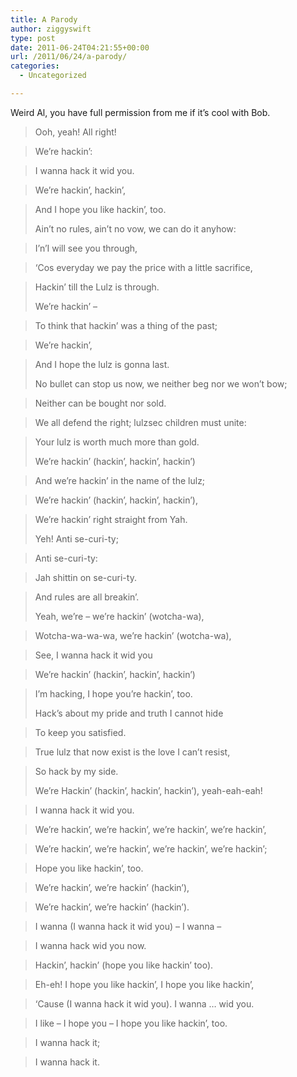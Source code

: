 ```yaml
---
title: A Parody
author: ziggyswift
type: post
date: 2011-06-24T04:21:55+00:00
url: /2011/06/24/a-parody/
categories:
  - Uncategorized

---
```

Weird Al, you have full permission from me if it&#8217;s cool with Bob.

> Ooh, yeah! All right!
  
> We&#8217;re hackin&#8217;:
  
> I wanna hack it wid you.
  
> We&#8217;re hackin&#8217;, hackin&#8217;,
  
> And I hope you like hackin&#8217;, too.
> 
> Ain&#8217;t no rules, ain&#8217;t no vow, we can do it anyhow:
  
> I&#8217;n&#8217;I will see you through,
  
> &#8216;Cos everyday we pay the price with a little sacrifice,
  
> Hackin&#8217; till the Lulz is through.
> 
> We&#8217;re hackin&#8217; &#8211;
  
> To think that hackin&#8217; was a thing of the past;
  
> We&#8217;re hackin&#8217;,
  
> And I hope the lulz is gonna last.
> 
> No bullet can stop us now, we neither beg nor we won&#8217;t bow;
  
> Neither can be bought nor sold.
  
> We all defend the right; lulzsec children must unite:
  
> Your lulz is worth much more than gold.
> 
> We&#8217;re hackin&#8217; (hackin&#8217;, hackin&#8217;, hackin&#8217;)
  
> And we&#8217;re hackin&#8217; in the name of the lulz;
  
> We&#8217;re hackin&#8217; (hackin&#8217;, hackin&#8217;, hackin&#8217;),
  
> We&#8217;re hackin&#8217; right straight from Yah.
> 
> Yeh! Anti se-curi-ty;
  
> Anti se-curi-ty:
  
> Jah shittin on se-curi-ty.
  
> And rules are all breakin&#8217;.
> 
> Yeah, we&#8217;re &#8211; we&#8217;re hackin&#8217; (wotcha-wa),
  
> Wotcha-wa-wa-wa, we&#8217;re hackin&#8217; (wotcha-wa),
  
> See, I wanna hack it wid you
  
> We&#8217;re hackin&#8217; (hackin&#8217;, hackin&#8217;, hackin&#8217;)
  
> I&#8217;m hacking, I hope you&#8217;re hackin&#8217;, too.
> 
> Hack&#8217;s about my pride and truth I cannot hide
  
> To keep you satisfied.
  
> True lulz that now exist is the love I can&#8217;t resist,
  
> So hack by my side.
> 
> We&#8217;re Hackin&#8217; (hackin&#8217;, hackin&#8217;, hackin&#8217;), yeah-eah-eah!
  
> I wanna hack it wid you.
  
> We&#8217;re hackin&#8217;, we&#8217;re hackin&#8217;, we&#8217;re hackin&#8217;, we&#8217;re hackin&#8217;,
  
> We&#8217;re hackin&#8217;, we&#8217;re hackin&#8217;, we&#8217;re hackin&#8217;, we&#8217;re hackin&#8217;;
  
> Hope you like hackin&#8217;, too.
  
> We&#8217;re hackin&#8217;, we&#8217;re hackin&#8217; (hackin&#8217;),
  
> We&#8217;re hackin&#8217;, we&#8217;re hackin&#8217; (hackin&#8217;).
  
> I wanna (I wanna hack it wid you) &#8211; I wanna &#8211;
  
> I wanna hack wid you now.
  
> Hackin&#8217;, hackin&#8217; (hope you like hackin&#8217; too).
  
> Eh-eh! I hope you like hackin&#8217;, I hope you like hackin&#8217;,
  
> &#8216;Cause (I wanna hack it wid you). I wanna &#8230; wid you.
  
> I like &#8211; I hope you &#8211; I hope you like hackin&#8217;, too.
  
> I wanna hack it;
  
> I wanna hack it.